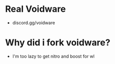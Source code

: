 # Real Voidware
- discord.gg/voidware

# Why did i fork voidware?
- I'm too lazy to get nitro and boost for wl
